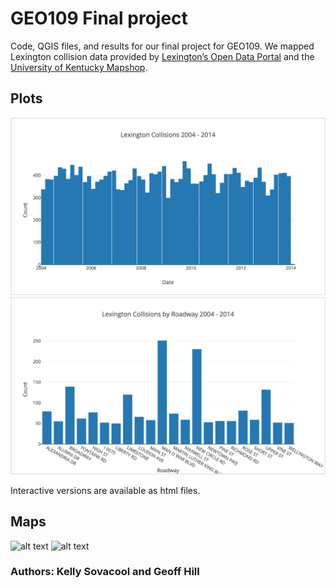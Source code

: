 # GEO109 Final project
Code, QGIS files, and results for our final project for GEO109.
We mapped Lexington collision data provided by [Lexington’s Open Data Portal](https://data.lexingtonky.gov/) and the [University of Kentucky Mapshop](http://newmaps.uky.edu/data-downloads).

## Plots

![alt text](https://github.com/kelly-sovacool/geo109-project/blob/master/visuals/histogram.png)
![alt text](https://github.com/kelly-sovacool/geo109-project/blob/master/visuals/barplot.png)

Interactive versions are available as html files.

## Maps

![alt text](https://github.com/kelly-sovacool/geo109-project/blob/master/visuals/map1_draft2_all_collisions_with_fatalities.png)
![alt text](https://github.com/kelly-sovacool/geo109-project/blob/master/visuals/map2_draft1_bike_collisions.png)

### Authors: Kelly Sovacool and Geoff Hill

